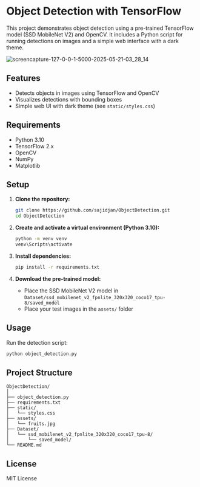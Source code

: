 # Object Detection with TensorFlow

This project demonstrates object detection using a pre-trained TensorFlow model (SSD MobileNet V2) and OpenCV. It includes a Python script for running detections on images and a simple web interface with a dark theme.

![screencapture-127-0-0-1-5000-2025-05-21-03_28_14](https://github.com/user-attachments/assets/1553edcf-8579-4715-8f58-ee38fefca059)

## Features

- Detects objects in images using TensorFlow and OpenCV
- Visualizes detections with bounding boxes
- Simple web UI with dark theme (see `static/styles.css`)

## Requirements

- Python 3.10
- TensorFlow 2.x
- OpenCV
- NumPy
- Matplotlib

## Setup

1. **Clone the repository:**
   ```bash
   git clone https://github.com/sajidjan/ObjectDetection.git
   cd ObjectDetection
   ```

2. **Create and activate a virtual environment (Python 3.10):**
   ```bash
   python -m venv venv
   venv\Scripts\activate
   ```

3. **Install dependencies:**
   ```bash
   pip install -r requirements.txt
   ```

4. **Download the pre-trained model:**
   - Place the SSD MobileNet V2 model in `Dataset/ssd_mobilenet_v2_fpnlite_320x320_coco17_tpu-8/saved_model`
   - Place your test images in the `assets/` folder

## Usage

Run the detection script:
```bash
python object_detection.py
```

## Project Structure

```
ObjectDetection/
│
├── object_detection.py
├── requirements.txt
├── static/
│   └── styles.css
├── assets/
│   └── fruits.jpg
├── Dataset/
│   └── ssd_mobilenet_v2_fpnlite_320x320_coco17_tpu-8/
│       └── saved_model/
└── README.md
```

## License

MIT License
